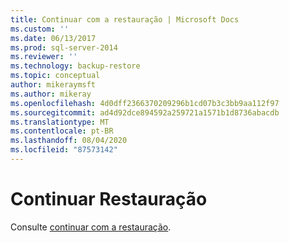 ```yaml
---
title: Continuar com a restauração | Microsoft Docs
ms.custom: ''
ms.date: 06/13/2017
ms.prod: sql-server-2014
ms.reviewer: ''
ms.technology: backup-restore
ms.topic: conceptual
author: mikeraymsft
ms.author: mikeray
ms.openlocfilehash: 4d0dff2366370209296b1cd07b3c3bb9aa112f97
ms.sourcegitcommit: ad4d92dce894592a259721a1571b1d8736abacdb
ms.translationtype: MT
ms.contentlocale: pt-BR
ms.lasthandoff: 08/04/2020
ms.locfileid: "87573142"
---
```

# <a name="continue-with-restore"></a>Continuar Restauração
Consulte [continuar com a restauração](../../database-engine/continue-with-restore.md).
